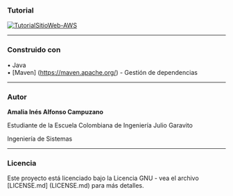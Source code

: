 ### Tutorial
[![TutorialSitioWeb-AWS](https://3.bp.blogspot.com/-M3cPQuc2uFA/XQ9o5-svp9I/AAAAAAAAARo/WAQQ0ncp-u45DoZpRCDZcDjjYgXk0HmfwCLcBGAs/s400/Click-to-play-video-button.gif)](https://youtu.be/eGDhNncg1KU "TutorialSitioWeb-AWS")

___
### Construido con

• Java  
• [Maven] (https://maven.apache.org/) - Gestión de dependencias

___
### Autor

**Amalia Inés Alfonso Campuzano** 

Estudiante de la Escuela Colombiana de Ingeniería Julio Garavito

Ingeniería de Sistemas
___
### Licencia

Este proyecto está licenciado bajo la Licencia GNU - vea el archivo [LICENSE.md] (LICENSE.md) para más detalles.

